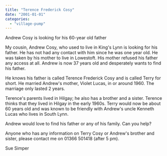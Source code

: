 ```yaml
---
title: "Terence Frederick Cosy"
date: "2001-01-01"
categories: 
  - "village-pump"
---
```


Andrew Cosy is looking for his 60-year old father

My cousin, Andrew Cosy, who used to live in King's Lynn is looking for his father. He has not had any contact with him since he was one year old. He was taken by his mother to live in Lowestoft. His mother refused his father any access at all. Andrew is now 37 years old and desperately wants to find his father.

He knows his father is called Terence Frederick Cosy and is called Terry for short. He married Andrew's mother, Violet Lucas, in or around 1960. The marriage only lasted 2 years.

Terence's parents lived in Hilgay; he also has a brother and a sister. Terence thinks that they lived in Hilgay in the early 1960s. Terry would now be about 60 years old and was known to be friendly with Andrew's uncle Kenneth Lucas who lives in South Lynn.

Andrew would love to find his father or any of his family. Can you help?

Anyone who has any information on Terry Cosy or Andrew's brother and sister, please contact me on 01366 501418 (after 5 pm).

Sue Simper
